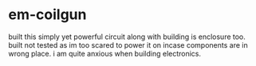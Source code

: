 # em-coilgun
built this simply yet powerful circuit along with building is enclosure too. built not tested as im too scared to power it on incase components are in wrong place. i am quite anxious when building electronics.
